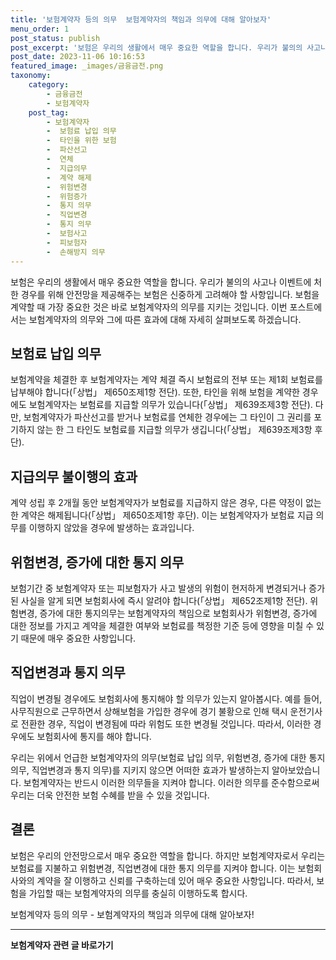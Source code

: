 ```yaml
---
title: '보험계약자 등의 의무  보험계약자의 책임과 의무에 대해 알아보자'
menu_order: 1
post_status: publish
post_excerpt: '보험은 우리의 생활에서 매우 중요한 역할을 합니다. 우리가 불의의 사고나 이벤트에 처한 경우를 위해 안전망을 제공해주는 보험은 신중하게 고려해야 할 사항입니다. 보험을 계약할 때 가장 중요한 것은 바로 보험계약자의 의무를 지키는 것입니다. 이번 포스트에서는 보험계약자의 의무와 그에 따른 효과에 대해 자세히 살펴보도록 하겠습니다.'
post_date: 2023-11-06 10:16:53
featured_image: _images/금융금전.png
taxonomy:
    category:
        - 금융금전
        - 보험계약자
    post_tag:
        - 보험계약자
        -  보험료 납입 의무
        -  타인을 위한 보험
        -  파산선고
        -  연체
        -  지급의무
        -  계약 해제
        -  위험변경
        -  위험증가
        -  통지 의무
        -  직업변경
        -  통지 의무
        -  보험사고
        -  피보험자
        -  손해방지 의무
---
```



보험은 우리의 생활에서 매우 중요한 역할을 합니다. 우리가 불의의 사고나 이벤트에 처한 경우를 위해 안전망을 제공해주는 보험은 신중하게 고려해야 할 사항입니다. 보험을 계약할 때 가장 중요한 것은 바로 보험계약자의 의무를 지키는 것입니다. 이번 포스트에서는 보험계약자의 의무와 그에 따른 효과에 대해 자세히 살펴보도록 하겠습니다.

## 보험료 납입 의무

보험계약을 체결한 후 보험계약자는 계약 체결 즉시 보험료의 전부 또는 제1회 보험료를 납부해야 합니다(「상법」 제650조제1항 전단). 또한, 타인을 위해 보험을 계약한 경우에도 보험계약자는 보험료를 지급할 의무가 있습니다(「상법」 제639조제3항 전단). 다만, 보험계약자가 파산선고를 받거나 보험료를 연체한 경우에는 그 타인이 그 권리를 포기하지 않는 한 그 타인도 보험료를 지급할 의무가 생깁니다(「상법」 제639조제3항 후단).

## 지급의무 불이행의 효과

계약 성립 후 2개월 동안 보험계약자가 보험료를 지급하지 않은 경우, 다른 약정이 없는 한 계약은 해제됩니다(「상법」 제650조제1항 후단). 이는 보험계약자가 보험료 지급 의무를 이행하지 않았을 경우에 발생하는 효과입니다.

## 위험변경, 증가에 대한 통지 의무

보험기간 중 보험계약자 또는 피보험자가 사고 발생의 위험이 현저하게 변경되거나 증가된 사실을 알게 되면 보험회사에 즉시 알려야 합니다(「상법」 제652조제1항 전단). 위험변경, 증가에 대한 통지의무는 보험계약자의 책임으로 보험회사가 위험변경, 증가에 대한 정보를 가지고 계약을 체결한 여부와 보험료를 책정한 기준 등에 영향을 미칠 수 있기 때문에 매우 중요한 사항입니다.

## 직업변경과 통지 의무

직업이 변경될 경우에도 보험회사에 통지해야 할 의무가 있는지 알아봅시다. 예를 들어, 사무직원으로 근무하면서 상해보험을 가입한 경우에 경기 불황으로 인해 택시 운전기사로 전환한 경우, 직업이 변경됨에 따라 위험도 또한 변경될 것입니다. 따라서, 이러한 경우에도 보험회사에 통지를 해야 합니다.

우리는 위에서 언급한 보험계약자의 의무(보험료 납입 의무, 위험변경, 증가에 대한 통지 의무, 직업변경과 통지 의무)를 지키지 않으면 어떠한 효과가 발생하는지 알아보았습니다. 보험계약자는 반드시 이러한 의무들을 지켜야 합니다. 이러한 의무를 준수함으로써 우리는 더욱 안전한 보험 수혜를 받을 수 있을 것입니다.

## 결론

보험은 우리의 안전망으로서 매우 중요한 역할을 합니다. 하지만 보험계약자로서 우리는 보험료를 지불하고 위험변경, 직업변경에 대한 통지 의무를 지켜야 합니다. 이는 보험회사와의 계약을 잘 이행하고 신뢰를 구축하는데 있어 매우 중요한 사항입니다. 따라서, 보험을 가입할 때는 보험계약자의 의무를 충실히 이행하도록 합시다.

  보험계약자 등의 의무 - 보험계약자의 책임과 의무에 대해 알아보자!
<!-- wp:separator -->
<hr class="wp-block-separator has-alpha-channel-opacity"/>
<!-- /wp:separator -->

<!-- wp:group {"backgroundColor":"base","layout":{"type":"constrained"}} -->
<div class="wp-block-group has-base-background-color has-background"><!-- wp:paragraph {"align":"center","fontSize":"medium"} -->
<p class="has-text-align-center has-large-font-size"><strong>보험계약자 관련 글 바로가기</strong></p>
<!-- /wp:paragraph -->


<!-- wp:latest-posts
{"categories":[{"id":13963,"count":19,"description":"","link":"https://uknowlaw.com/category/%eb%b3%b4%ed%97%98%ea%b3%84%ec%95%bd%ec%9e%90/","name":"보험계약자","slug":"보험계약자","taxonomy":"category","parent":0,"meta":[],"_links":{"self":[{"href":"https://uknowlaw.com/wp-json/wp/v2/categories/13963"}],"collection":[{"href":"https://uknowlaw.com/wp-json/wp/v2/categories"}],"about":[{"href":"https://uknowlaw.com/wp-json/wp/v2/taxonomies/category"}],"wp:post_type":[{"href":"https://uknowlaw.com/wp-json/wp/v2/posts?categories=13963"}],"curies":[{"name":"wp","href":"https://api.w.org/{rel}","templated":true}]}}],"postsToShow":100,"excerptLength":28,"postLayout":"grid","columns":2,"featuredImageAlign":"left","featuredImageSizeSlug":"large","fontSize":"small"} /--></div>
<!-- /wp:group -->